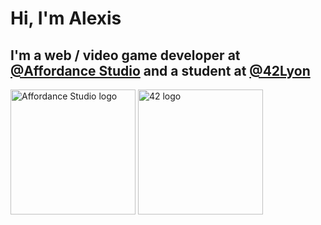 # Hi, I'm Alexis
## I'm a web / video game developer at [@Affordance Studio](https://affordancestudio.com/) and a student at [@42Lyon](https://42.fr)
<img src="https://github.com/alafrance/alafrance/assets/53992857/ce033ace-a528-4dd3-a53f-292df5f05351)https://github.com/alafrance/alafrance/assets/53992857/ce033ace-a528-4dd3-a53f-292df5f05351" alt="Affordance Studio logo" width="200"/>
<img src="https://github.com/alafrance/alafrance/assets/53992857/7ed09580-1d48-4c31-bd97-4d4456f72506" alt="42 logo" width="200" />
